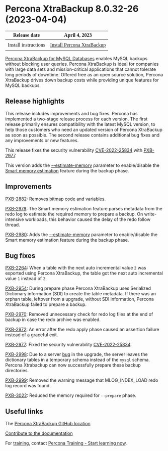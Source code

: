 # Percona XtraBackup 8.0.32-26 (2023-04-04)

<style>
    table {
        width=50%’;
        font-family: Poppins;
    }
    table td {
        border: 0px;
        padding: 8px;
    }
</style>

| Release date | April 4, 2023 |
|---|---|
| Install instructions | [Install Percona XtraBackup](../../installation.md) |

[Percona XtraBackup for MySQL Databases](https://www.percona.com/software/mysql-database/percona-xtrabackup) enables MySQL backups without blocking user queries. Percona XtraBackup is ideal for companies with large data sets and mission-critical applications that cannot tolerate long periods of downtime. Offered free as an open source solution, Percona XtraBackup drives down backup costs while providing unique features for MySQL backups.

## Release highlights

This release includes improvements and bug fixes. Percona has implemented a two-stage release process for each version. The first release primarily ensures compatibility with the latest MySQL version, to help those customers who need an updated version of Percona XtraBackup as soon as possible. The second release contains additional bug fixes and any improvements or new features. 

This release fixes the security vulnerability [CVE-2022-25834](https://cve.mitre.org/cgi-bin/cvename.cgi?name=CVE-2022-25834) with [PXB-2977](https://jira.percona.com/browse/PXB-2977).

This version adds the [--estimate-memory] parameter to enable/disable the [Smart memory estimation](../../smart-memory-estimation.md) feature during the backup phase.

## Improvements

[PXB-2882](https://jira.percona.com/browse/PXB-2882): Removes bitmap code and variables.

[PXB-2979](https://jira.percona.com/browse/PXB-2979): The Smart memory estimation feature parses metadata from the redo log to estimate the required memory to prepare a backup. On write-intensive workloads, this behavior caused the delay of the redo follow thread.

[PXB-2980](https://jira.percona.com/browse/PXB-2980): Adds the [--estimate-memory] parameter to enable/disable the Smart memory estimation feature during the backup phase.

## Bug fixes

[PXB-2264](https://jira.percona.com/browse/PXB-2264): When a table with the next auto incremental value `2` was exported using Percona XtraBackup, the table got the next auto incremental value `1` instead of `2`.

[PXB-2954](https://jira.percona.com/browse/PXB-2954): During prepare phase Percona XtraBackup uses Serialized Dictionary information (SDI) to create the table metadata. If there was an orphan table, leftover from a upgrade, without SDI information, Percona XtraBackup failed to prepare a backup.

[PXB-2970](https://jira.percona.com/browse/PXB-2970): Removed unnecessary check for redo log files at the end of backup in case the redo archive was enabled.

[PXB-2972](https://jira.percona.com/browse/PXB-2972): An error after the redo apply phase caused an assertion failure instead of a graceful exit.

[PXB-2977](https://jira.percona.com/browse/PXB-2977): Fixed the security vulnerability [CVE-2022-25834](https://cve.mitre.org/cgi-bin/cvename.cgi?name=CVE-2022-25834).

[PXB-2998](https://jira.percona.com/browse/PXB-2998): Due to a server [bug](https://bugs.mysql.com/bug.php?id=110194) in the upgrade, the server leaves the dictionary tables in a temporary schema instead of the `mysql` schema. Percona Xtrabackup can now successfully prepare these backup directories.

[PXB-2999](https://jira.percona.com/browse/PXB-2999): Removed the warning message that MLOG_INDEX_LOAD redo log record was found.

[PXB-3022](https://jira.percona.com/browse/PXB-3022): Reduced the memory required for `--prepare` phase.

## Useful links

The [Percona XtraBackup GitHub location](https://github.com/percona/percona-xtrabackup)

[Contribute to the documentation](https://github.com/percona/pxb-docs/blob/8.0/contributing.md)

For [training](https://www.percona.com/training), contact [Percona Training - Start learning now](https://learn.percona.com/contact-me).

[--estimate-memory]: ../..//xtrabackup-option-reference.md#estimate-memory